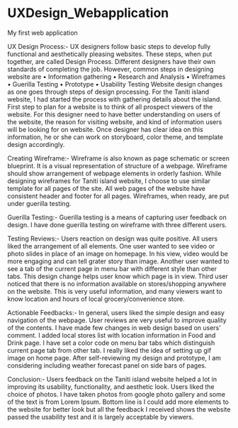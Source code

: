 # UXDesign_Webapplication
My first web application

UX Design Process:-
	UX designers follow basic steps to develop fully functional and aesthetically pleasing websites. These steps, when put together, are called Design Process. Different designers have their own standards of completing the job. However, common steps in designing website are 
•	Information gathering
•	Research and Analysis
•	Wireframes
•	Guerilla Testing
•	Prototype
•	Usability Testing
Website design changes as one goes through steps of design processing. For the Taniti island website, I had started the process with gathering details about the island. First step to plan for a website is to think of all prospect viewers of the website. For this designer need to have better understanding on users of the website, the reason for visiting website, and kind of information users will be looking for on website. Once designer has clear idea on this information, he or she can work on storyboard, color theme, and template design accordingly. 

Creating Wireframe:-
	Wireframe is also known as page schematic or screen blueprint. It is a visual representation of structure of a webpage. Wireframe should show arrangement of webpage elements in orderly fashion. 
	While designing wireframes for Taniti island website, I choose to use similar template for all pages of the site. All web pages of the website have consistent header and footer for all pages. Wireframes, when ready, are put under guerilla testing.




Guerilla Testing:-
	Guerilla testing is a means of capturing user feedback on design. I have done guerilla testing on wireframe with three different users. 

Testing Reviews:-
Users reaction on design was quite positive. All users liked the arrangement of all elements. One user wanted to see video or photo slides in place of an image on homepage. In his view, video would be more engaging and can tell grater story than image. Another user wanted to see a tab of the current page in menu bar with different style than other tabs. This design change helps user know which page is in view. Third user noticed that there is no information available on stores/shopping anywhere on the website. This is very useful information, and many viewers want to know location and hours of local grocery/convenience store. 

Actionable Feedbacks:-
	In general, users liked the simple design and easy navigation of the webpage. User reviews are very useful to improve quality of the contents. I have made few changes in web design based on users’ comment. I added local stores list with location information in Food and Drink page. I have set a color code on menu bar tabs which distinguish current page tab from other tab. I really liked the idea of setting up gif image on home page. After self-reviewing my design and prototype, I am considering including weather forecast panel on side bars of pages. 

Conclusion:-
Users feedback on the Taniti island website helped a lot in improving its usability, functionality, and aesthetic look. Users liked the choice of photos. I have taken photos from google photo gallery and some of the text is from Lorem Ipsum. Bottom line is I could add more elements to the website for better look but all the feedback I received shows the website passed the usability test and it is largely acceptable by viewers. 

